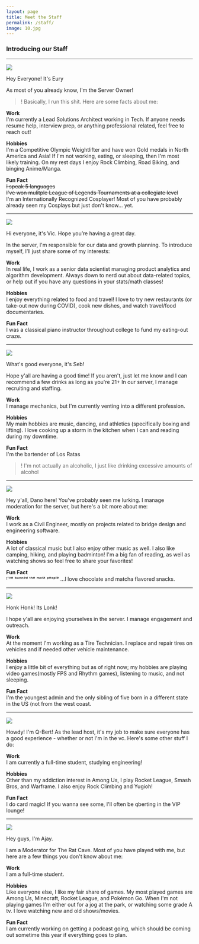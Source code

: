 ```yaml
---
layout: page
title: Meet the Staff
permalink: /staff/
image: 10.jpg
---
```


### Introducing our Staff

***


![]({{site.baseurl}}/img/eury.png)

Hey Everyone! It's Eury

As most of you already know, I'm the Server Owner! 
>! Basically, I run this shit.
Here are some facts about me: 

**Work**  
I'm currently a Lead Solutions Architect working in Tech. If anyone needs resume help, interview prep, or anything professional related, feel free to reach out!

**Hobbies**  
I'm a Competitive Olympic Weightlifter and have won Gold medals in North America and Asia! If I'm not working, eating, or sleeping, then I'm most likely training. On my rest days I enjoy Rock Climbing, Road Biking, and binging Anime/Manga. 

**Fun Fact**  
~~I speak 5 languages~~  
~~I've won mulitple League of Legends Tournaments at a collegiate level~~  
I'm an Internationally Recognized Cosplayer! Most of you have probably already seen my Cosplays but just don't know... yet.

***

![]({{site.baseurl}}/img/vikkyc.png)

Hi everyone, it's Vic. Hope you’re having a great day.

In the server, I'm responsible for our data and growth planning. To introduce myself, I’ll just share some of my interests:

**Work**  
In real life, I work as a senior data scientist managing product analytics and algorithm development. Always down to nerd out about data-related topics, or help out if you have any questions in your stats/math classes!

**Hobbies**  
I enjoy everything related to food and travel! I love to try new restaurants (or take-out now during COVID), cook new dishes, and watch travel/food documentaries. 

**Fun Fact**  
I was a classical piano instructor throughout college to fund my eating-out craze.

***

![]({{site.baseurl}}/img/seb.png)

What's good everyone, it's Seb!

Hope y'all are having a good time! If you aren't, just let me know and I can recommend a few drinks as long as you're 21+  In our server, I manage recruiting and staffing.

**Work**  
I manage mechanics, but I'm currently venting into a different profession.

**Hobbies**  
My main hobbies are music, dancing, and athletics (specifically boxing and lifting). I love cooking up a storm in the kitchen when I can and reading during my downtime. 

**Fun Fact**  
I'm the bartender of Los Ratas 
>! I'm not actually an alcoholic, I just like drinking excessive amounts of alcohol 

***

![]({{site.baseurl}}/img/dano.png)

Hey y'all, Dano here! 
You've probably seen me lurking. I manage moderation for the server, but here's a bit more about me: 

**Work**  
I work as a Civil Engineer, mostly on projects related to bridge design and engineering software. 

**Hobbies**  
A lot of classical music but I also enjoy other music as well. 
I also like camping, hiking, and playing badminton! 
I'm a big fan of reading, as well as watching shows so feel free to share your favorites! 

**Fun Fact**  
ᴵ'ᵛᵉ ᵇᵃⁿⁿᵉᵈ ᵗʰᵉ ᵐᵒˢᵗ ᵖᵉᵒᵖˡᵉ ...I love chocolate and matcha flavored snacks.

***

![]({{site.baseurl}}/img/lonk.png)

Honk Honk! Its Lonk!

I hope y'all are enjoying yourselves in the server. I manage engagement and outreach.

**Work**  
At the moment I'm working as a Tire Technician. I replace and repair tires on vehicles and if needed other vehicle maintenance.

**Hobbies**  
I enjoy a little bit of everything but as of right now; my hobbies are playing video games(mostly FPS and Rhythm games), listening to music, and not sleeping.

**Fun Fact**  
I'm the youngest admin and the only sibling of five born in a different state in the US (not from the west coast.

***

![]({{site.baseurl}}/img/qbert.jpg)

Howdy! I'm Q-Bert!
As the lead host, it's my job to make sure everyone has a good experience - whether or not I'm in the vc. Here's some other stuff I do:

**Work**  
I am currently a full-time student, studying engineering!

**Hobbies**  
Other than my addiction interest in Among Us, I play Rocket League, Smash Bros, and Warframe. I also enjoy Rock Climbing and Yugioh! 

**Fun Fact**  
I do card magic! If you wanna see some, I'll often be qberting in the VIP lounge!

***

![]({{site.baseurl}}/img/ajay.png)

Hey guys, I'm Ajay.

I am a Moderator for The Rat Cave. Most of you have played with me, but here are a few things you don't know about me:

**Work**  
I am a full-time student.

**Hobbies**  
Like everyone else, I like my fair share of games. My most played games are Among Us, Minecraft, Rocket League, and Pokémon Go.
When I'm not playing games I'm either out for a jog at the park, or watching some grade A tv. I love watching new and old shows/movies.

**Fun Fact**  
I am currently working on getting a podcast going, which should be coming out sometime this year if everything goes to plan.
